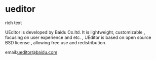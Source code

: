 ueditor
=======

rich text

UEditor is developed by Baidu Co.ltd.  It is lightweight, customizable , focusing on user experience and etc. ,
UEditor is based on open source BSD license , allowing free use and redistribution.


email:ueditor@baidu.com